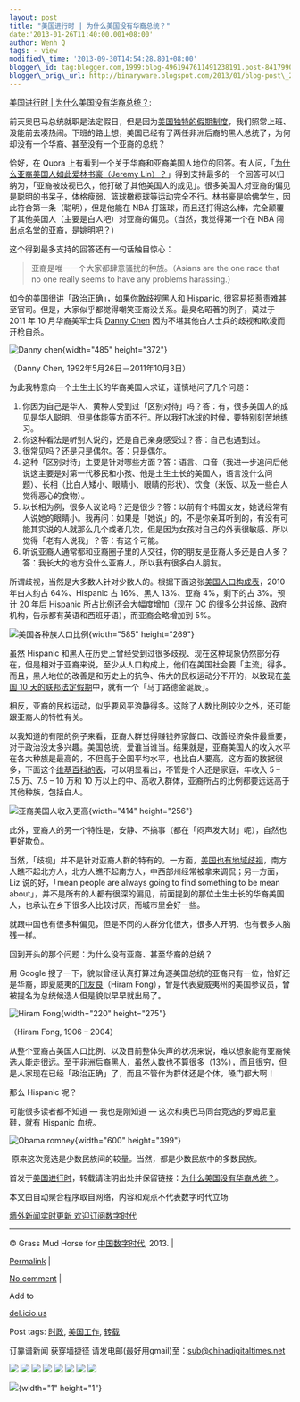 ```yaml
--- 
layout: post 
title: "美国进行时 | 为什么美国没有华裔总统？" 
date:'2013-01-26T11:40:00.001+08:00' 
author: Wenh Q
tags: - view
modified\_time: '2013-09-30T14:54:28.801+08:00' 
blogger\_id: tag:blogger.com,1999:blog-4961947611491238191.post-8417990552581354553
blogger\_orig\_url: http://binaryware.blogspot.com/2013/01/blog-post\_25.html
---
```

[美国进行时 |
为什么美国没有华裔总统？](http://feedproxy.google.com/~r/chinagfwblog/~3/bPQWoA4ejBI/):



前天奥巴马总统就职是法定假日，但是因为[美国独特的假期制度](http://usaing.com/us-holiday.html)，我们照常上班、没能前去凑热闹。下班的路上想，美国已经有了两任非洲后裔的黑人总统了，为何却没有一个华裔、甚至没有一个亚裔的总统？

恰好，在 Quora
上有看到一个关于华裔和亚裔美国人地位的回答。有人问，「[为什么亚裔美国人如此爱林书豪（Jeremy
Lin）？](https://www.quora.com/Jeremy-Lin-1/Why-are-Asian-Americans-so-incredibly-enamored-with-Jeremy-Lin)」得到支持最多的一个回答可以归纳为，「亚裔被歧视已久，他打破了其他美国人的成见」。很多美国人对亚裔的偏见是聪明的书呆子，体格瘦弱、篮球橄榄球等运动完全不行。林书豪是哈佛学生，因此符合第一条（聪明），但是他能在
NBA
打篮球，而且还打得这么棒，完全颠覆了其他美国人（主要是白人吧）对亚裔的偏见。（当然，我觉得第一个在
NBA 闯出点名堂的亚裔，是姚明吧？）

这个得到最多支持的回答还有一句话触目惊心：


> 亚裔是唯一一个大家都肆意骚扰的种族。（Asians are the one race that no
> one really seems to have any problems harassing.）

如今的美国很讲「[政治正确](http://www.infzm.com/content/25291)」，如果你敢歧视黑人和
Hispanic,
很容易招惹责难甚至官司。但是，大家似乎都觉得嘲笑亚裔没关系。最臭名昭著的例子，莫过于
2011 年 10 月华裔美军士兵 [Danny
Chen](http://zh.wikipedia.org/wiki/%E9%99%88%E5%AE%87%E6%99%96) 因为不堪其他白人士兵的歧视和欺凌而开枪自杀。

![Danny
chen](http://usaing.com/wp-content/uploads/2013/01/danny-chen.jpeg "danny-chen.jpeg"){width="485"
height="372"}

（Danny Chen, 1992年5月26日－2011年10月3日）

为此我特意向一个土生土长的华裔美国人求证，谨慎地问了几个问题：


1.  你因为自己是华人、黄种人受到过「区别对待」吗？答：有，很多美国人的成见是华人聪明、但是体能等方面不行。所以我打冰球的时候，要特别刻苦地练习。
2.  你这种看法是听别人说的，还是自己亲身感受过？答：自己也遇到过。
3.  很常见吗？还是只是偶尔。答：只是偶尔。
4.  这种「区别对待」主要是针对哪些方面？答：语言、口音（我进一步追问后他说这主要是对第一代移民和小孩、他是土生土长的美国人，语言没什么问题）、长相（比白人矮小、眼睛小、眼睛的形状）、饮食（米饭、以及一些白人觉得恶心的食物）。
5.  以长相为例，很多人议论吗？还是很少？答：以前有个韩国女友，她说经常有人说她的眼睛小。我再问：如果是「她说」的，不是你亲耳听到的，有没有可能其实说的人就那么几个或者几次，但是因为女孩对自己的外表很敏感、所以觉得「老有人说我」？答：有这个可能。
6.  听说亚裔人通常都和亚裔圈子里的人交往，你的朋友是亚裔人多还是白人多？答：我长大的地方没什么亚裔人，所以我有很多白人朋友。

所谓歧视，当然是大多数人针对少数人的。根据下面这张[美国人口构成表](http://www.lpstrategies.com/political-case-study-october-2011/)，2010
年白人约占 64%、Hispanic 占 16%、黑人 13%、亚裔 4%，剩下的占 3%。预计 20
年后 Hispanic 所占比例还会大幅度增加（现在 DC
的很多公共设施、政府机构，告示都有英语和西班牙语），而亚裔会略增加到
5%。

![美国各种族人口比例](http://usaing.com/wp-content/uploads/2013/01/US-Population-by-Race-Ethnicity.png "US-Population-by-Race-Ethnicity.png"){width="585"
height="269"}

虽然 Hispanic
和黑人在历史上曾经受到过很多歧视、现在这种现象仍然部分存在，但是相对于亚裔来说，至少从人口构成上，他们在美国社会要「主流」得多。而且，黑人地位的改善是和历史上的抗争、伟大的民权运动分不开的，以致现在[美国
10
天的联邦法定假期](http://usaing.com/us-holiday.html#federal-holiday)中，就有一个「马丁路德金诞辰」。

相反，亚裔的民权运动，似乎要风平浪静得多。这除了人数比例较少之外，还可能跟亚裔人的特性有关。

以我知道的有限的例子来看，亚裔人群觉得赚钱养家餬口、改善经济条件最重要，对于政治没太多兴趣。美国总统，爱谁当谁当。结果就是，亚裔美国人的收入水平在各大种族是最高的，不但高于全国平均水平，也比白人要高。这方面的数据很多，下面这个[维基百科的表](http://en.wikipedia.org/wiki/Demographics_of_Asian_Americans)，可以明显看出，不管是个人还是家庭，年收入
5 – 7.5 万、7.5 – 10 万和 10
万以上的中、高收入群体，亚裔所占的比例都要远远高于其他种族，包括白人。

![亚裔美国人收入更高](http://usaing.com/wp-content/uploads/2013/01/%E4%BA%9A%E8%A3%94%E7%BE%8E%E5%9B%BD%E4%BA%BA%E6%94%B6%E5%85%A5%E6%9B%B4%E9%AB%98.jpg "亚裔美国人收入更高.jpg"){width="414"
height="256"}

此外，亚裔人的另一个特性是，安静、不搞事（都在「闷声发大财」呢），自然也更好欺负。

当然，「歧视」并不是针对亚裔人群的特有的。一方面，[美国也有地域歧视](http://usaing.com/geographical-discrimination.html)，南方人瞧不起北方人，北方人瞧不起南方人，中西部州经常被拿来调侃；另一方面，Liz
说的好，「mean people are always going to find something to be mean
about」，并不是所有的人都有很深的偏见，前面提到的那位土生土长的华裔美国人，也承认在乡下很多人比较讨厌，而城市里会好一些。

就跟中国也有很多种偏见，但是不同的人群分化很大，很多人开明、也有很多人脑残一样。

回到开头的那个问题：为什么没有亚裔、甚至华裔的总统？

用 Google
搜了一下，貌似曾经认真打算过角逐美国总统的亚裔只有一位，恰好还是华裔，即夏威夷的[邝友良](http://en.wikipedia.org/wiki/Hiram_Fong)（Hiram
Fong），曾是代表夏威夷州的美国参议员，曾被提名为总统候选人但是貌似早早就出局了。

![Hiram
Fong](http://usaing.com/wp-content/uploads/2013/01/Hiram_Fong.jpg "Hiram_Fong.jpg"){width="220"
height="275"}

（Hiram Fong, 1906 – 2004）

从整个亚裔占美国人口比例、以及目前整体失声的状况来说，难以想象能有亚裔候选人能走很远。至于非洲后裔黑人，虽然人数也不算很多（13%），而且很穷，但是人家现在已经「政治正确」了，而且不管作为群体还是个体，嗓门都大啊！

那么 Hispanic 呢？

可能很多读者都不知道 — 我也是刚知道 —
这次和奥巴马同台竞选的罗姆尼童鞋，就有 Hispanic 血统。

![Obama
romney](http://usaing.com/wp-content/uploads/2013/01/obama-romney1.jpg "obama-romney.jpg"){width="600"
height="399"}

 原来这次竞选是少数民族间的较量。当然，都是少数民族中的多数民族。

首发于[美国进行时](http://usaing.com/)，转载请注明出处并保留链接：[为什么美国没有华裔总统？](http://usaing.com/chinese-us-president.html)。



本文由自动聚合程序取自网络，内容和观点不代表数字时代立场



[墙外新闻实时更新 欢迎订阅数字时代](http://eepurl.com/mstlf)


















------------------------------------------------------------------------

© Grass Mud Horse for [中国数字时代](https://meilizhongguo.biz/chinese),
2013. |

[Permalink](https://meilizhongguo.biz/chinese/2013/01/%e7%be%8e%e5%9b%bd%e8%bf%9b%e8%a1%8c%e6%97%b6-%e4%b8%ba%e4%bb%80%e4%b9%88%e7%be%8e%e5%9b%bd%e6%b2%a1%e6%9c%89%e5%8d%8e%e8%a3%94%e6%80%bb%e7%bb%9f%ef%bc%9f/)
|

[No
comment](https://meilizhongguo.biz/chinese/2013/01/%e7%be%8e%e5%9b%bd%e8%bf%9b%e8%a1%8c%e6%97%b6-%e4%b8%ba%e4%bb%80%e4%b9%88%e7%be%8e%e5%9b%bd%e6%b2%a1%e6%9c%89%e5%8d%8e%e8%a3%94%e6%80%bb%e7%bb%9f%ef%bc%9f/#comments)
|

Add to

[del.icio.us](http://del.icio.us/post?url=https://meilizhongguo.biz/chinese/2013/01/%e7%be%8e%e5%9b%bd%e8%bf%9b%e8%a1%8c%e6%97%b6-%e4%b8%ba%e4%bb%80%e4%b9%88%e7%be%8e%e5%9b%bd%e6%b2%a1%e6%9c%89%e5%8d%8e%e8%a3%94%e6%80%bb%e7%bb%9f%ef%bc%9f/&title=%E7%BE%8E%E5%9B%BD%E8%BF%9B%E8%A1%8C%E6%97%B6%20%7C%20%E4%B8%BA%E4%BB%80%E4%B9%88%E7%BE%8E%E5%9B%BD%E6%B2%A1%E6%9C%89%E5%8D%8E%E8%A3%94%E6%80%BB%E7%BB%9F%EF%BC%9F)





Post tags:
[时政](https://meilizhongguo.biz/chinese/tag/%e6%97%b6%e6%94%bf/?category=10466),
[美国工作](https://meilizhongguo.biz/chinese/tag/%e7%be%8e%e5%9b%bd%e5%b7%a5%e4%bd%9c/?category=10466),
[转载](https://meilizhongguo.biz/chinese/tag/%e8%bd%ac%e8%bd%bd/?category=10466)



订靠谱新闻 获穿墙捷径
请发电邮(最好用gmail)至：sub@chinadigitaltimes.net








<div>

[![](http://feeds.feedburner.com/~ff/chinagfwblog?d=yIl2AUoC8zA)](http://feeds.feedburner.com/~ff/chinagfwblog?a=bPQWoA4ejBI:2xGc0ggPR2w:yIl2AUoC8zA)
[![](http://feeds.feedburner.com/~ff/chinagfwblog?i=bPQWoA4ejBI:2xGc0ggPR2w:-BTjWOF_DHI)](http://feeds.feedburner.com/~ff/chinagfwblog?a=bPQWoA4ejBI:2xGc0ggPR2w:-BTjWOF_DHI)
[![](http://feeds.feedburner.com/~ff/chinagfwblog?i=bPQWoA4ejBI:2xGc0ggPR2w:F7zBnMyn0Lo)](http://feeds.feedburner.com/~ff/chinagfwblog?a=bPQWoA4ejBI:2xGc0ggPR2w:F7zBnMyn0Lo)
[![](http://feeds.feedburner.com/~ff/chinagfwblog?i=bPQWoA4ejBI:2xGc0ggPR2w:V_sGLiPBpWU)](http://feeds.feedburner.com/~ff/chinagfwblog?a=bPQWoA4ejBI:2xGc0ggPR2w:V_sGLiPBpWU)
[![](http://feeds.feedburner.com/~ff/chinagfwblog?d=qj6IDK7rITs)](http://feeds.feedburner.com/~ff/chinagfwblog?a=bPQWoA4ejBI:2xGc0ggPR2w:qj6IDK7rITs)
[![](http://feeds.feedburner.com/~ff/chinagfwblog?d=l6gmwiTKsz0)](http://feeds.feedburner.com/~ff/chinagfwblog?a=bPQWoA4ejBI:2xGc0ggPR2w:l6gmwiTKsz0)
[![](http://feeds.feedburner.com/~ff/chinagfwblog?i=bPQWoA4ejBI:2xGc0ggPR2w:gIN9vFwOqvQ)](http://feeds.feedburner.com/~ff/chinagfwblog?a=bPQWoA4ejBI:2xGc0ggPR2w:gIN9vFwOqvQ)
[![](http://feeds.feedburner.com/~ff/chinagfwblog?d=TzevzKxY174)](http://feeds.feedburner.com/~ff/chinagfwblog?a=bPQWoA4ejBI:2xGc0ggPR2w:TzevzKxY174)

</div>

![](http://feeds.feedburner.com/~r/chinagfwblog/~4/bPQWoA4ejBI){width="1"
height="1"}
